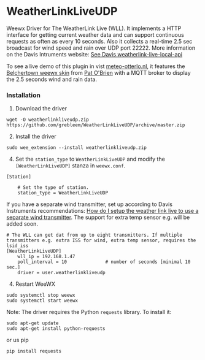# WeatherLinkLiveUDP
Weewx Driver for The WeatherLink Live (WLL). It implements a HTTP interface for getting current weather data and can support continuous requests as often as every 10 seconds.
Also it collects a real-time 2.5 sec broadcast for wind speed and rain over UDP port 22222.
More information on the Davis Intruments website: [See Davis weatherlink-live-local-api](https://weatherlink.github.io/weatherlink-live-local-api/)

To see a live demo of this plugin in vist [meteo-otterlo.nl](https://meteo-otterlo.nl), it features the [Belchertown weewx skin](https://github.com/poblabs/weewx-belchertown#belchertown-weewx-skin) from [Pat O'Brien](https://github.com/poblabs) with a MQTT broker to display the 2.5 seconds wind and rain data.

### Installation


1) Download the driver

```
wget -O weatherlinkliveudp.zip https://github.com/grebleem/WeatherLinkLiveUDP/archive/master.zip
```

2) Install the driver

```
sudo wee_extension --install weatherlinkliveudp.zip
``` 

4) Set the `station_type` to `WeatherLinkLiveUDP` and modify the `[WeatherLinkLiveUDP]` stanza in `weewx.conf`.
```
[Station]

    # Set the type of station.
    station_type = WeatherLinkLiveUDP
```
If you have a separate wind transmitter, set up according to Davis Instruments recommendations: [How do I setup the weather link live to use a separate wind transmitter](https://support.davisinstruments.com/article/88ogxjf2mm-how-do-i-setup-the-weather-link-live-to-use-a-separate-wind-transmitter).
The support for extra temp sensor e.g. will be added soon.
```
# The WLL can get dat from up to eight transmitters. If multiple transmitters e.g. extra ISS for wind, extra temp sensor, requires the lsid_iss
[WeatherLinkLiveUDP]
    wll_ip = 192.168.1.47
    poll_interval = 10              # number of seconds [minimal 10 sec.]
    driver = user.weatherlinkliveudp
```

4) Restart WeeWX

```
sudo systemctl stop weewx
sudo systemctl start weewx
```

Note: The driver requires the Python `requests` library. To install it:

```
sudo apt-get update 
sudo apt-get install python-requests
```
or us pip
```
pip install requests
```
